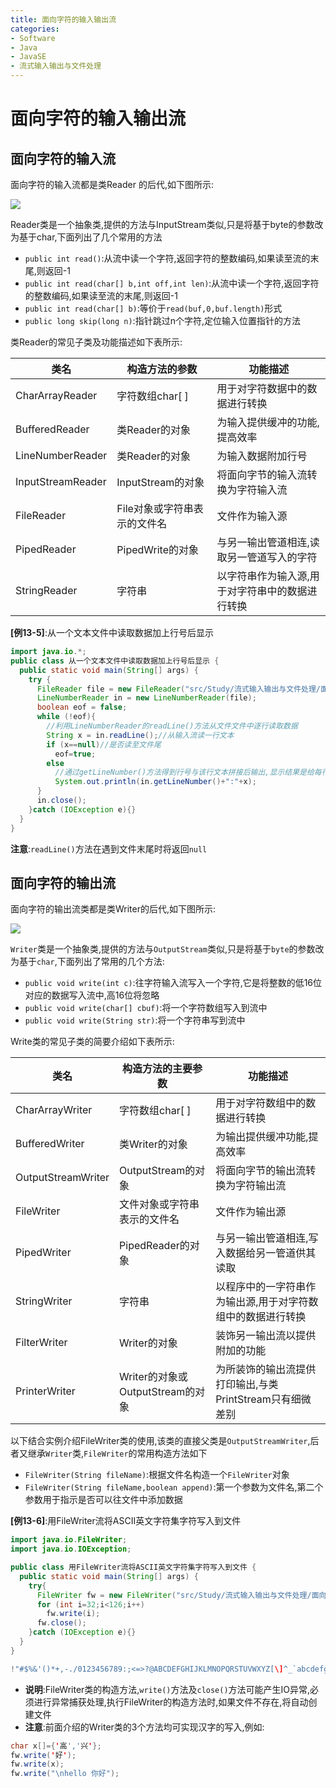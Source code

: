 ```yaml
---
title: 面向字符的输入输出流
categories:
- Software
- Java
- JavaSE
- 流式输入输出与文件处理
---
```

# 面向字符的输入输出流

## 面向字符的输入流

面向字符的输入流都是类Reader 的后代,如下图所示:

![](https://www.plantuml.com/plantuml/svg/XPBRIiD048RlynGhNXHwaQHfYr6Az811eKffzG6soJHPkeSmkqkfuhkxtPOcLjHSBCm_iz_yCzcnDXIDOB8Gj0uwv8h9dDi2YAb0G5XRmTjgPKojxw88wIuicQdisch0N4a3qeIv4j7ShYegUqa_JTCeOnnq9AWsWD62KsdUdkTH2ptIPi_XFf3AmJy2uhu5BGecIzABVVXCiMIIf3wOqdnRehAoc2ckaEmgPi1d7XMoTsU3yWbdfHJE3idT0UZJo-CTb82aD_JId4auKgxZMJfuoBpgp1Tgv_i7dm4gPLuQQz-yd7qcFknuuEem3ad3-B95blLl1l4_GxHTfgvzm85kVklVXizkis7o0v74bmjrI8geTYTUs_FWZwKSrDUAvLi9MfCaF816qUdNTSaIQE7stEsIMKLnWaZtZJIrcmqW56Ubwt4lLgm1cx85grirv4dMrgmC0XMjYuVdrDIuj1khYLtMj92EQNMrTii-IMDmZ_puqBy0)

Reader类是一个抽象类,提供的方法与InputStream类似,只是将基于byte的参数改为基于char,下面列出了几个常用的方法

- `public int read()`:从流中读一个字符,返回字符的整数编码,如果读至流的末尾,则返回-1
- `public int read(char[] b,int off,int len)`:从流中读一个字符,返回字符的整数编码,如果读至流的末尾,则返回-1
- `public int read(char[] b)`:等价于`read(buf,0,buf.length)`形式
- `public long skip(long n)`:指针跳过n个字符,定位输入位置指针的方法

类Reader的常见子类及功能描述如下表所示:

| 类名              | 构造方法的参数               | 功能描述                                        |
| ----------------- | ---------------------------- | ----------------------------------------------- |
| CharArrayReader   | 字符数组char[ ]              | 用于对字符数据中的数据进行转换                  |
| BufferedReader    | 类Reader的对象               | 为输入提供缓冲的功能,提高效率                   |
| LineNumberReader  | 类Reader的对象               | 为输入数据附加行号                              |
| InputStreamReader | InputStream的对象            | 将面向字节的输入流转换为字符输入流              |
| FileReader        | File对象或字符串表示的文件名 | 文件作为输入源                                  |
| PipedReader       | PipedWrite的对象             | 与另一输出管道相连,读取另一管道写入的字符       |
| StringReader      | 字符串                       | 以字符串作为输入源,用于对字符串中的数据进行转换 |

**[例13-5]**:从一个文本文件中读取数据加上行号后显示

```java
import java.io.*;
public class 从一个文本文件中读取数据加上行号后显示 {
  public static void main(String[] args) {
    try {
      FileReader file = new FileReader("src/Study/流式输入输出与文件处理/面向字符的输入输出流/面向字符的输入流/test");
      LineNumberReader in = new LineNumberReader(file);
      boolean eof = false;
      while (!eof){
        //利用LineNumberReader的readLine()方法从文件文件中逐行读取数据
        String x = in.readLine();//从输入流读一行文本
        if (x==null)//是否读至文件尾
          eof=true;
        else
          //通过getLineNumber()方法得到行号与该行文本拼接后输出,显示结果是给每行加上了行号
          System.out.println(in.getLineNumber()+":"+x);
      }
      in.close();
    }catch (IOException e){}
  }
}
```

**注意**:`readLine()`方法在遇到文件末尾时将返回`null`

## 面向字符的输出流

面向字符的输出流类都是类Writer的后代,如下图所示:

![](https://www.plantuml.com/plantuml/svg/XLB1JeD04Btp5Miyc700Ycr4qnYLI3nKRQp6ymfJsBZiac4sH8t_xh9j2jQe70ZllUNDczcvQ8aZrK8LDM-y8tOWL2vD0Omgg25eJ2t7R4NKj6TXYBmBIa6LUJ4jOAuLWQ8WrtMuCAkAgqbyd2H9c0a9RLZpbW33fUIAdcuNuSXwtjARX7DFQMl-uJ7xB7bH25MoIUJWBSTIA9OuSCNprnArKKMgfKRMLOB0AJSQnRkDmUMb5AMgRHoMsnUWanys_w02P9EPenP2mSRbC4gJwNNcM1k-q9shxtrwg3NT3T6-PTdbZ1qySeQhlXsM1D5-YImxFfb6_pGnJfdOyfu4llwj_jWyFSrcyG-BEDeVgBNaYBhR-eqpJ_yOIiy-LY9_LT2sB0vwetculJgVFQFev-pxBAquNYBoju6wCkir81G3inJD6DuRQWoj287NEzPd_UeCXwniMnYmLUtNoDFAj8KNO9Tviz1V)

`Writer`类是一个抽象类,提供的方法与`OutputStream`类似,只是将基于`byte`的参数改为基于`char`,下面列出了常用的几个方法:

- `public void write(int c)`:往字符输入流写入一个字符,它是将整数的低16位对应的数据写入流中,高16位将忽略
- `public void write(char[] cbuf)`:将一个字符数组写入到流中
- `public void write(String str)`:将一个字符串写到流中

Write类的常见子类的简要介绍如下表所示:

| 类名               | 构造方法的主要参数               | 功能描述                                                    |
| ------------------ | -------------------------------- | ----------------------------------------------------------- |
| CharArrayWriter    | 字符数组char[ ]                  | 用于对字符数组中的数据进行转换                              |
| BufferedWriter     | 类Writer的对象                   | 为输出提供缓冲功能,提高效率                                 |
| OutputStreamWriter | OutputStream的对象               | 将面向字节的输出流转换为字符输出流                          |
| FileWriter         | 文件对象或字符串表示的文件名     | 文件作为输出源                                              |
| PipedWriter        | PipedReader的对象                | 与另一输出管道相连,写入数据给另一管道供其读取               |
| StringWriter       | 字符串                           | 以程序中的一字符串作为输出源,用于对字符数组中的数据进行转换 |
| FilterWriter       | Writer的对象                     | 装饰另一输出流以提供附加的功能                              |
| PrinterWriter      | Writer的对象或OutputStream的对象 | 为所装饰的输出流提供打印输出,与类PrintStream只有细微差别    |

以下结合实例介绍FileWriter类的使用,该类的直接父类是`OutputStreamWriter`,后者又继承`Writer`类,`FileWriter`的常用构造方法如下

- `FileWriter(String fileName)`:根据文件名构造一个`FileWriter`对象
- `FileWriter(String fileName,boolean append)`:第一个参数为文件名,第二个参数用于指示是否可以往文件中添加数据

**[例13-6]**:用FileWriter流将ASCII英文字符集字符写入到文件

```java
import java.io.FileWriter;
import java.io.IOException;

public class 用FileWriter流将ASCII英文字符集字符写入到文件 {
  public static void main(String[] args) {
    try{
      FileWriter fw = new FileWriter("src/Study/流式输入输出与文件处理/面向字符的输入输出流/面向字符的输出流/charset.txt");
      for (int i=32;i<126;i++)
        fw.write(i);
      fw.close();
    }catch (IOException e){}
  }
}

!"#$%&'()*+,-./0123456789:;<=>?@ABCDEFGHIJKLMNOPQRSTUVWXYZ[\]^_`abcdefghijklmnopqrstuvwxyz{|}
```

- **说明**:FileWriter类的构造方法,`write()`方法及`close()`方法可能产生IO异常,必须进行异常捕获处理,执行FileWriter的构造方法时,如果文件不存在,将自动创建文件
- **注意**:前面介绍的Writer类的3个方法均可实现汉字的写入,例如:

```java
char x[]={'高','兴'};
fw.write('好');
fw.write(x);
fw.write("\nhello 你好");
```